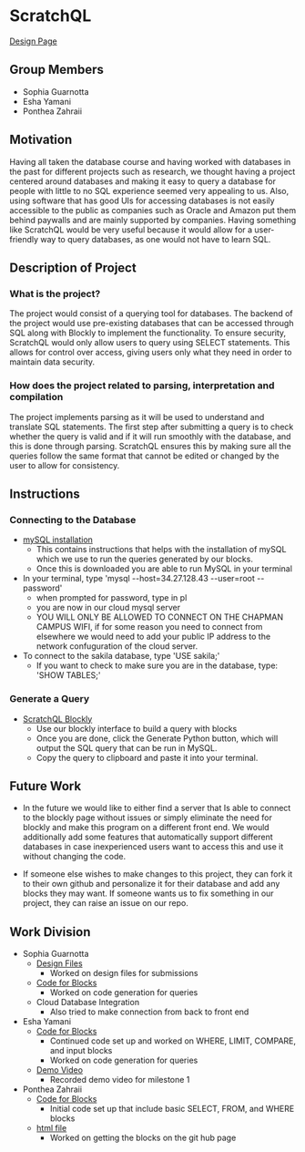 # ScratchQL

[Design Page](https://eshayamani.github.io/ScratchQL/src/index.html)

## Group Members 
- Sophia Guarnotta
- Esha Yamani
- Ponthea Zahraii
  
## Motivation 
Having all taken the database course and having worked with databases in the past for different projects such as research, we thought having a project centered around databases and making it easy to query a database for people with little to no SQL experience seemed very appealing to us. Also, using software that has good UIs for accessing databases is not easily accessible to the public as companies such as Oracle and Amazon put them behind paywalls and are mainly supported by companies. Having something like ScratchQL would be very useful because it would allow for a user-friendly way to query databases, as one would not have to learn SQL. 

## Description of Project 
### What is the project?
The project would consist of a querying tool for databases. The backend of the project would use pre-existing databases that can be accessed through SQL along with Blockly to implement the functionality. To ensure security, ScratchQL would only allow users to query using SELECT statements. This allows for control over access, giving users only what they need in order to maintain data security.

### How does the project related to parsing, interpretation and compilation
The project implements parsing as it will be used to understand and translate SQL statements. The first step after submitting a query is to check whether the query is valid and if it will run smoothly with the database, and this is done through parsing. ScratchQL ensures this by making sure all the queries follow the same format that cannot be edited or changed by the user to allow for consistency. 

## Instructions
### Connecting to the Database
- [mySQL installation](https://dev.mysql.com/downloads/installer/)
    - This contains instructions that helps with the installation of mySQL which we use to run the queries generated by our blocks.
    - Once this is downloaded you are able to run MySQL in your terminal
- In your terminal, type 'mysql --host=34.27.128.43 --user=root --password'
    - when prompted for password, type in pl
    - you are now in our cloud mysql server
    - YOU WILL ONLY BE ALLOWED TO CONNECT ON THE CHAPMAN CAMPUS WIFI, if for some reason you need to connect from elsewhere we would need to add your public IP address to the network confuguration of the cloud server.
- To connect to the sakila database, type 'USE sakila;'
    - If you want to check to make sure you are in the database, type: 'SHOW TABLES;'
### Generate a Query
- [ScratchQL Blockly](https://eshayamani.github.io/ScratchQL/src/index.html)
    - Use our blockly interface to build a query with blocks
    - Once you are done, click the Generate Python button, which will output the SQL query that can be run in MySQL.
    - Copy the query to clipboard and paste it into your terminal.

## Future Work
- In the future we would like to either find a server that Is able to connect to the blockly page without issues or simply eliminate the need for blockly and make this program on a different front end. We would additionally add some features that automatically support different databases in case inexperienced users want to access this and use it without changing the code.

- If someone else wishes to make changes to this project, they can fork it to their own github and personalize it for their database and add any blocks they may want. If someone wants us to fix something in our project, they can raise an issue on our repo. 

## Work Division
- Sophia Guarnotta
    - [Design Files](design2.md)
        - Worked on design files for submissions
    - [Code for Blocks](milestone1/custom_blocks.js)
        - Worked on code generation for queries
    - Cloud Database Integration
        - Also tried to make connection from back to front end
- Esha Yamani
    - [Code for Blocks](milestone1/custom_blocks.js)
        - Continued code set up and worked on WHERE, LIMIT, COMPARE, and input blocks
        - Worked on code generation for queries
    - [Demo Video](milestone1/Demo1.mp4)
        - Recorded demo video for milestone 1
- Ponthea Zahraii
    - [Code for Blocks](milestone1/custom_blocks.js)
        - Initial code set up that include basic SELECT, FROM, and WHERE blocks
    - [html file](milestone1/index.html)
        - Worked on getting the blocks on the git hub page
